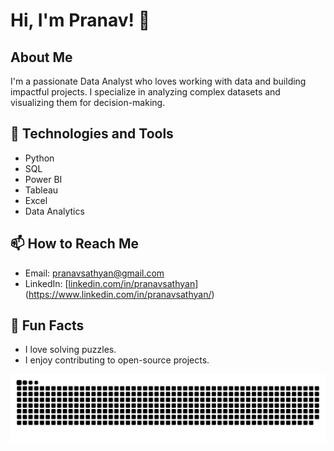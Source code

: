 # Hi, I'm Pranav! 👋

## About Me
I'm a passionate Data Analyst who loves working with data and building impactful projects. I specialize in analyzing complex datasets and visualizing them for decision-making.

## 🔧 Technologies and Tools
- Python
- SQL
- Power BI
- Tableau
- Excel
- Data Analytics


## 📫 How to Reach Me
- Email: pranavsathyan@gmail.com
- LinkedIn: [[linkedin.com/in/pranavsathyan](https://linkedin.com/in/pranavsathyan)](https://www.linkedin.com/in/pranavsathyan/)

## 🌟 Fun Facts
- I love solving puzzles.
- I enjoy contributing to open-source projects.


<picture>
  <source media="(prefers-color-scheme: dark)" srcset="https://raw.githubusercontent.com/PRANAVSATHYAN/PRANAVSATHYAN/output/github-snake-dark.svg" />
  <source media="(prefers-color-scheme: light)" srcset="https://raw.githubusercontent.com/PRANAVSATHYAN/PRANAVSATHYAN/output/github-snake.svg" />
  <img alt="github-snake" src="https://raw.githubusercontent.com/PRANAVSATHYAN/PRANAVSATHYAN/output/github-snake.svg" />
</picture>
